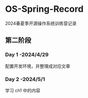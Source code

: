 # OS-Spring-Record
2024春夏季开源操作系统训练营记录
## 第二阶段
### Day 1 -2024/4/29
配置开发环境，并整理成对应文章
### Day 2 -2024/5/1
学习 ch1 中的内容
